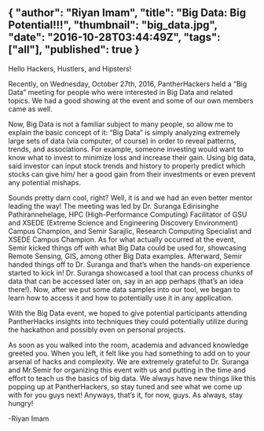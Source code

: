 {
  "author": "Riyan Imam",
  "title": "Big Data: Big Potential!!!",
  "thumbnail": "big_data.jpg",
  "date": "2016-10-28T03:44:49Z",
  "tags": ["all"],
  "published": true
}
---
Hello Hackers, Hustlers, and Hipsters!

Recently, on Wednesday, October 27th, 2016, PantherHackers held a “Big Data” meeting for people who were interested in Big Data and related topics. We had a good showing at the event and some of our own members came as well.

Now, Big Data is not a familiar subject to many people, so allow me to explain the basic concept of it: “Big Data” is simply analyzing extremely large sets of data (via computer, of course) in order to reveal patterns, trends, and associations. For example, someone investing would want to know what to invest to minimize loss and increase their gain. Using big data, said investor can input stock trends and history to properly predict which stocks can give him/ her a good gain from their investments or even prevent any potential mishaps.

Sounds pretty darn cool, right? Well, it is and we had an even better mentor leading the way! The meeting was led by Dr. Suranga Edirisinghe Pathirannehelage, HPC (High-Performance Computing) Facilitator of GSU and XSEDE (Extreme Science and Engineering Discovery Environment) Campus Champion, and Semir Sarajlic, Research Computing Specialist and XSEDE Campus Champion. As for what actually occurred at the event, Semir kicked things off with what Big Data could be used for, showcasing Remote Sensing, GIS, among other Big Data examples. Afterward, Semir handed things off to Dr. Suranga and that’s when the hands-on experience started to kick in! Dr. Suranga showcased a tool that can process chunks of data that can be accessed later on, say in an app perhaps (that’s an idea there!). Now, after we put some data samples into our tool, we began to learn how to access it and how to potentially use it in any application.

With the Big Data event, we hoped to give potential participants attending PantherHacks insights into techniques they could potentially utilize during the hackathon and possibly even on personal projects.

As soon as you walked into the room, academia and advanced knowledge greeted you. When you left, it felt like you had something to add on to your arsenal of hacks and complexity. We are extremely grateful to Dr. Suranga and Mr.Semir for organizing this event with us and putting in the time and effort to teach us the basics of big data. We always have new things like this popping up at PantherHackers, so stay tuned and see what we come up with for you guys next! Anyways, that’s it, for now, guys. As always, stay hungry!

-Riyan Imam
